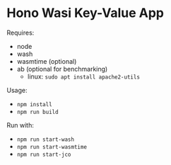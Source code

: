# Hono Wasi Key-Value App

Requires:
- node
- wash
- wasmtime (optional)
- ab (optional for benchmarking)
    - linux: `sudo apt install apache2-utils`

Usage:
- `npm install`
- `npm run build`

Run with:
- `npm run start-wash`
- `npm run start-wasmtime`
- `npm run start-jco`
